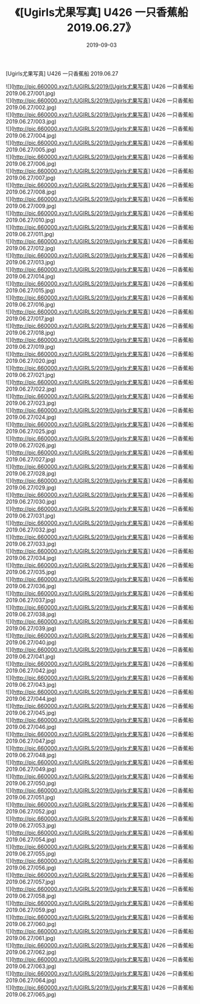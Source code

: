 ﻿---
layout: post
title:  《[Ugirls尤果写真] U426 一只香蕉船 2019.06.27》
date:   2019-09-03
img: http://pic.660000.xyz/1:/UGIRLS/2019/[Ugirls尤果写真] U426 一只香蕉船 2019.06.27/000.jpg
categories: [美女, 清纯, 唯美]
---

[Ugirls尤果写真] U426 一只香蕉船 2019.06.27

 ![](http://pic.660000.xyz/1:/UGIRLS/2019/[Ugirls尤果写真] U426 一只香蕉船 2019.06.27/001.jpg) <br>![](http://pic.660000.xyz/1:/UGIRLS/2019/[Ugirls尤果写真] U426 一只香蕉船 2019.06.27/002.jpg) <br>![](http://pic.660000.xyz/1:/UGIRLS/2019/[Ugirls尤果写真] U426 一只香蕉船 2019.06.27/003.jpg) <br>![](http://pic.660000.xyz/1:/UGIRLS/2019/[Ugirls尤果写真] U426 一只香蕉船 2019.06.27/004.jpg) <br>![](http://pic.660000.xyz/1:/UGIRLS/2019/[Ugirls尤果写真] U426 一只香蕉船 2019.06.27/005.jpg) <br>![](http://pic.660000.xyz/1:/UGIRLS/2019/[Ugirls尤果写真] U426 一只香蕉船 2019.06.27/006.jpg) <br>![](http://pic.660000.xyz/1:/UGIRLS/2019/[Ugirls尤果写真] U426 一只香蕉船 2019.06.27/007.jpg) <br>![](http://pic.660000.xyz/1:/UGIRLS/2019/[Ugirls尤果写真] U426 一只香蕉船 2019.06.27/008.jpg) <br>![](http://pic.660000.xyz/1:/UGIRLS/2019/[Ugirls尤果写真] U426 一只香蕉船 2019.06.27/009.jpg) <br>![](http://pic.660000.xyz/1:/UGIRLS/2019/[Ugirls尤果写真] U426 一只香蕉船 2019.06.27/010.jpg) <br>![](http://pic.660000.xyz/1:/UGIRLS/2019/[Ugirls尤果写真] U426 一只香蕉船 2019.06.27/011.jpg) <br>![](http://pic.660000.xyz/1:/UGIRLS/2019/[Ugirls尤果写真] U426 一只香蕉船 2019.06.27/012.jpg) <br>![](http://pic.660000.xyz/1:/UGIRLS/2019/[Ugirls尤果写真] U426 一只香蕉船 2019.06.27/013.jpg) <br>![](http://pic.660000.xyz/1:/UGIRLS/2019/[Ugirls尤果写真] U426 一只香蕉船 2019.06.27/014.jpg) <br>![](http://pic.660000.xyz/1:/UGIRLS/2019/[Ugirls尤果写真] U426 一只香蕉船 2019.06.27/015.jpg) <br>![](http://pic.660000.xyz/1:/UGIRLS/2019/[Ugirls尤果写真] U426 一只香蕉船 2019.06.27/016.jpg) <br>![](http://pic.660000.xyz/1:/UGIRLS/2019/[Ugirls尤果写真] U426 一只香蕉船 2019.06.27/017.jpg) <br>![](http://pic.660000.xyz/1:/UGIRLS/2019/[Ugirls尤果写真] U426 一只香蕉船 2019.06.27/018.jpg) <br>![](http://pic.660000.xyz/1:/UGIRLS/2019/[Ugirls尤果写真] U426 一只香蕉船 2019.06.27/019.jpg) <br>![](http://pic.660000.xyz/1:/UGIRLS/2019/[Ugirls尤果写真] U426 一只香蕉船 2019.06.27/020.jpg) <br>![](http://pic.660000.xyz/1:/UGIRLS/2019/[Ugirls尤果写真] U426 一只香蕉船 2019.06.27/021.jpg) <br>![](http://pic.660000.xyz/1:/UGIRLS/2019/[Ugirls尤果写真] U426 一只香蕉船 2019.06.27/022.jpg) <br>![](http://pic.660000.xyz/1:/UGIRLS/2019/[Ugirls尤果写真] U426 一只香蕉船 2019.06.27/023.jpg) <br>![](http://pic.660000.xyz/1:/UGIRLS/2019/[Ugirls尤果写真] U426 一只香蕉船 2019.06.27/024.jpg) <br>![](http://pic.660000.xyz/1:/UGIRLS/2019/[Ugirls尤果写真] U426 一只香蕉船 2019.06.27/025.jpg) <br>![](http://pic.660000.xyz/1:/UGIRLS/2019/[Ugirls尤果写真] U426 一只香蕉船 2019.06.27/026.jpg) <br>![](http://pic.660000.xyz/1:/UGIRLS/2019/[Ugirls尤果写真] U426 一只香蕉船 2019.06.27/027.jpg) <br>![](http://pic.660000.xyz/1:/UGIRLS/2019/[Ugirls尤果写真] U426 一只香蕉船 2019.06.27/028.jpg) <br>![](http://pic.660000.xyz/1:/UGIRLS/2019/[Ugirls尤果写真] U426 一只香蕉船 2019.06.27/029.jpg) <br>![](http://pic.660000.xyz/1:/UGIRLS/2019/[Ugirls尤果写真] U426 一只香蕉船 2019.06.27/030.jpg) <br>![](http://pic.660000.xyz/1:/UGIRLS/2019/[Ugirls尤果写真] U426 一只香蕉船 2019.06.27/031.jpg) <br>![](http://pic.660000.xyz/1:/UGIRLS/2019/[Ugirls尤果写真] U426 一只香蕉船 2019.06.27/032.jpg) <br>![](http://pic.660000.xyz/1:/UGIRLS/2019/[Ugirls尤果写真] U426 一只香蕉船 2019.06.27/033.jpg) <br>![](http://pic.660000.xyz/1:/UGIRLS/2019/[Ugirls尤果写真] U426 一只香蕉船 2019.06.27/034.jpg) <br>![](http://pic.660000.xyz/1:/UGIRLS/2019/[Ugirls尤果写真] U426 一只香蕉船 2019.06.27/035.jpg) <br>![](http://pic.660000.xyz/1:/UGIRLS/2019/[Ugirls尤果写真] U426 一只香蕉船 2019.06.27/036.jpg) <br>![](http://pic.660000.xyz/1:/UGIRLS/2019/[Ugirls尤果写真] U426 一只香蕉船 2019.06.27/037.jpg) <br>![](http://pic.660000.xyz/1:/UGIRLS/2019/[Ugirls尤果写真] U426 一只香蕉船 2019.06.27/038.jpg) <br>![](http://pic.660000.xyz/1:/UGIRLS/2019/[Ugirls尤果写真] U426 一只香蕉船 2019.06.27/039.jpg) <br>![](http://pic.660000.xyz/1:/UGIRLS/2019/[Ugirls尤果写真] U426 一只香蕉船 2019.06.27/040.jpg) <br>![](http://pic.660000.xyz/1:/UGIRLS/2019/[Ugirls尤果写真] U426 一只香蕉船 2019.06.27/041.jpg) <br>![](http://pic.660000.xyz/1:/UGIRLS/2019/[Ugirls尤果写真] U426 一只香蕉船 2019.06.27/042.jpg) <br>![](http://pic.660000.xyz/1:/UGIRLS/2019/[Ugirls尤果写真] U426 一只香蕉船 2019.06.27/043.jpg) <br>![](http://pic.660000.xyz/1:/UGIRLS/2019/[Ugirls尤果写真] U426 一只香蕉船 2019.06.27/044.jpg) <br>![](http://pic.660000.xyz/1:/UGIRLS/2019/[Ugirls尤果写真] U426 一只香蕉船 2019.06.27/045.jpg) <br>![](http://pic.660000.xyz/1:/UGIRLS/2019/[Ugirls尤果写真] U426 一只香蕉船 2019.06.27/046.jpg) <br>![](http://pic.660000.xyz/1:/UGIRLS/2019/[Ugirls尤果写真] U426 一只香蕉船 2019.06.27/047.jpg) <br>![](http://pic.660000.xyz/1:/UGIRLS/2019/[Ugirls尤果写真] U426 一只香蕉船 2019.06.27/048.jpg) <br>![](http://pic.660000.xyz/1:/UGIRLS/2019/[Ugirls尤果写真] U426 一只香蕉船 2019.06.27/049.jpg) <br>![](http://pic.660000.xyz/1:/UGIRLS/2019/[Ugirls尤果写真] U426 一只香蕉船 2019.06.27/050.jpg) <br>![](http://pic.660000.xyz/1:/UGIRLS/2019/[Ugirls尤果写真] U426 一只香蕉船 2019.06.27/051.jpg) <br>![](http://pic.660000.xyz/1:/UGIRLS/2019/[Ugirls尤果写真] U426 一只香蕉船 2019.06.27/052.jpg) <br>![](http://pic.660000.xyz/1:/UGIRLS/2019/[Ugirls尤果写真] U426 一只香蕉船 2019.06.27/053.jpg) <br>![](http://pic.660000.xyz/1:/UGIRLS/2019/[Ugirls尤果写真] U426 一只香蕉船 2019.06.27/054.jpg) <br>![](http://pic.660000.xyz/1:/UGIRLS/2019/[Ugirls尤果写真] U426 一只香蕉船 2019.06.27/055.jpg) <br>![](http://pic.660000.xyz/1:/UGIRLS/2019/[Ugirls尤果写真] U426 一只香蕉船 2019.06.27/056.jpg) <br>![](http://pic.660000.xyz/1:/UGIRLS/2019/[Ugirls尤果写真] U426 一只香蕉船 2019.06.27/057.jpg) <br>![](http://pic.660000.xyz/1:/UGIRLS/2019/[Ugirls尤果写真] U426 一只香蕉船 2019.06.27/058.jpg) <br>![](http://pic.660000.xyz/1:/UGIRLS/2019/[Ugirls尤果写真] U426 一只香蕉船 2019.06.27/059.jpg) <br>![](http://pic.660000.xyz/1:/UGIRLS/2019/[Ugirls尤果写真] U426 一只香蕉船 2019.06.27/060.jpg) <br>![](http://pic.660000.xyz/1:/UGIRLS/2019/[Ugirls尤果写真] U426 一只香蕉船 2019.06.27/061.jpg) <br>![](http://pic.660000.xyz/1:/UGIRLS/2019/[Ugirls尤果写真] U426 一只香蕉船 2019.06.27/062.jpg) <br>![](http://pic.660000.xyz/1:/UGIRLS/2019/[Ugirls尤果写真] U426 一只香蕉船 2019.06.27/063.jpg) <br>![](http://pic.660000.xyz/1:/UGIRLS/2019/[Ugirls尤果写真] U426 一只香蕉船 2019.06.27/064.jpg) <br>![](http://pic.660000.xyz/1:/UGIRLS/2019/[Ugirls尤果写真] U426 一只香蕉船 2019.06.27/065.jpg) <br>